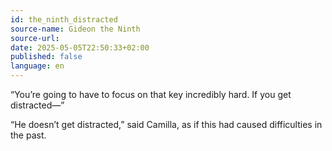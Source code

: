 ```yaml
---
id: the_ninth_distracted
source-name: Gideon the Ninth
source-url:
date: 2025-05-05T22:50:33+02:00
published: false
language: en
---
```


“You’re going to have to focus on that key incredibly hard. If you get distracted—”

“He doesn’t get distracted,” said Camilla, as if this had caused difficulties in the past.
